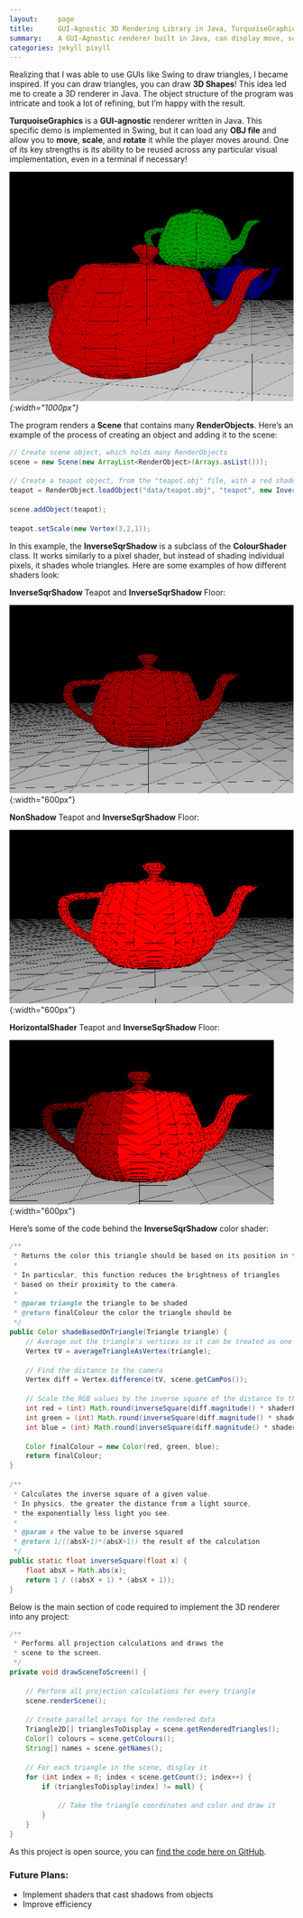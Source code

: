 ```yaml
---
layout:     page
title:      GUI-Agnostic 3D Rendering Library in Java, TurquoiseGraphics
summary:    A GUI-Agnostic renderer built in Java, can display move, scale and rotate objects. Implemented in Swing.
categories: jekyll pixyll
---
```


Realizing that I was able to use GUIs like Swing to draw triangles, I became inspired. If you can draw triangles, you can draw **3D Shapes**! This idea led me to create a 3D renderer in Java. The object structure of the program was intricate and took a lot of refining, but I’m happy with the result.

**TurquoiseGraphics** is a **GUI-agnostic** renderer written in Java. This specific demo is implemented in Swing, but it can load any **OBJ file** and allow you to **move**, **scale**, and **rotate** it while the player moves around. One of its key strengths is its ability to be reused across any particular visual implementation, even in a terminal if necessary!

_![Showing the 3D engine](/images/main_show_3d.png){:width="1000px"}_

The program renders a **Scene** that contains many **RenderObjects**. Here’s an example of the process of creating an object and adding it to the scene:

```java
// Create scene object, which holds many RenderObjects
scene = new Scene(new ArrayList<RenderObject>(Arrays.asList()));

// Create a teapot object, from the "teapot.obj" file, with a red shadowed shader
teapot = RenderObject.loadObject("data/teapot.obj", "teapot", new InverseSqrShadow(new Color(255,0,0), scene), new Vertex(0,0f,0));

scene.addObject(teapot);

teapot.setScale(new Vertex(3,2,1));
```

In this example, the **InverseSqrShadow** is a subclass of the **ColourShader** class. It works similarly to a pixel shader, but instead of shading individual pixels, it shades whole triangles. Here are some examples of how different shaders look:

**InverseSqrShadow** Teapot and **InverseSqrShadow** Floor:

![InverseSqrShadow Shader](/images/sqrshadow.png){:width="600px"}

**NonShadow** Teapot and **InverseSqrShadow** Floor:

![InverseSqrShadow Shader](/images/noshadowteapot.png){:width="600px"}

**HorizontalShader** Teapot and **InverseSqrShadow** Floor:

![InverseSqrShadow Shader](/images/horizontal.png){:width="600px"}

Here’s some of the code behind the **InverseSqrShadow** color shader:

```java
/**
 * Returns the color this triangle should be based on its position in the scene.
 * 
 * In particular, this function reduces the brightness of triangles
 * based on their proximity to the camera.
 * 
 * @param triangle the triangle to be shaded
 * @return finalColour the color the triangle should be
 */
public Color shadeBasedOnTriangle(Triangle triangle) {
    // Average out the triangle's vertices so it can be treated as one point
    Vertex tV = averageTriangleAsVertex(triangle);

    // Find the distance to the camera
    Vertex diff = Vertex.difference(tV, scene.getCamPos());
    
    // Scale the RGB values by the inverse square of the distance to the camera and the shaderFactor
    int red = (int) Math.round(inverseSquare(diff.magnitude() * shaderFactor) * colour.getRed());
    int green = (int) Math.round(inverseSquare(diff.magnitude() * shaderFactor) * colour.getGreen());
    int blue = (int) Math.round(inverseSquare(diff.magnitude() * shaderFactor) * colour.getBlue());

    Color finalColour = new Color(red, green, blue);
    return finalColour;
}

/**
 * Calculates the inverse square of a given value.
 * In physics, the greater the distance from a light source, 
 * the exponentially less light you see.
 * 
 * @param x the value to be inverse squared
 * @return 1/((absX+1)*(absX+1)) the result of the calculation
 */
public static float inverseSquare(float x) {
    float absX = Math.abs(x);
    return 1 / ((absX + 1) * (absX + 1));
}
```
Below is the main section of code required to implement the 3D renderer into any project:

```java
/**
 * Performs all projection calculations and draws the 
 * scene to the screen.
 */
private void drawSceneToScreen() {
    
    // Perform all projection calculations for every triangle
    scene.renderScene();
    
    // Create parallel arrays for the rendered data
    Triangle2D[] trianglesToDisplay = scene.getRenderedTriangles();
    Color[] colours = scene.getColours();
    String[] names = scene.getNames();

    // For each triangle in the scene, display it
    for (int index = 0; index < scene.getCount(); index++) {
        if (trianglesToDisplay[index] != null) {
            
            // Take the triangle coordinates and color and draw it
        }
    }
}
```

As this project is open source, you can [find the code here on GitHub](https://github.com/jc10101010/TurquoiseGraphics).

### Future Plans:
- Implement shaders that cast shadows from objects
- Improve efficiency
